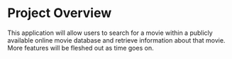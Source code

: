 # Project Overview

This application will allow users to search for a movie within a publicly available online movie database and retrieve information about that movie. More features will be fleshed out as time goes on.